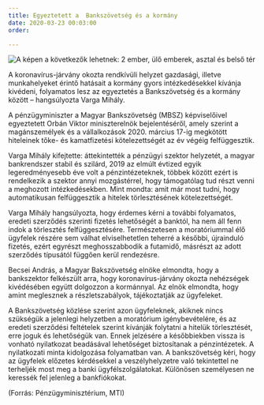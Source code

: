 ```yaml
---
title: Egyeztetett a  Bankszövetség és a kormány
date: 2020-03-23 00:03:00
order: 

---
```

![A képen a következők lehetnek: 2 ember, ülő emberek, asztal és belső tér](https://scontent-vie1-1.xx.fbcdn.net/v/t1.0-9/90627476_911173345982171_233667193227706368_o.jpg?_nc_cat=106&_nc_sid=8024bb&_nc_ohc=DS0baD3yVf0AX_5Is3p&_nc_ht=scontent-vie1-1.xx&oh=c58a330bf14887740a9717cd0a554d81&oe=5ECE8184)

A koronavírus-járvány okozta rendkívüli helyzet gazdasági, illetve munkahelyeket érintő hatásait a kormány gyors intézkedésekkel kívánja kivédeni, folyamatos lesz az egyeztetés a Bankszövetség és a kormány között – hangsúlyozta Varga Mihály.  
  
A pénzügyminiszter a Magyar Bankszövetség (MBSZ) képviselőivel egyeztetett Orbán Viktor miniszterelnök bejelentéséről, amely szerint a magánszemélyek és a vállalkozások 2020. március 17-ig megkötött hiteleinek tőke- és kamatfizetési kötelezettségét az év végéig felfüggesztik.  
  
Varga Mihály kifejtette: áttekintették a pénzügyi szektor helyzetét, a magyar bankrendszer stabil és szilárd, 2019 az elmúlt évtized egyik legeredményesebb éve volt a pénzintézeteknek, többek között ezért is rendelkezik a szektor annyi mozgástérrel, hogy támogatólag tud részt venni a meghozott intézkedésekben. Mint mondta: amit már most tudni, hogy automatikusan felfüggesztik a hitelek törlesztésének kötelezettségét.  
  
Varga Mihály hangsúlyozta, hogy érdemes kérni a további folyamatos, eredeti szerződés szerinti fizetés lehetőségét a banktól, ha nem áll fenn indok a törlesztés felfüggesztésére. Természetesen a moratóriummal élő ügyfelek részére sem válhat elviselhetetlen teherré a későbbi, újrainduló fizetés, ezért egyrészt meghosszabbodik a futamidő, másrészt az adott szerződés típusától függően kerül rendezésre.  
  
Becsei András, a Magyar Bakszövetség elnöke elmondta, hogy a bankszektor felkészült arra, hogy koronavírus-járvány okozta nehézségek kivédésében együtt dolgozzon a kormánnyal. Az elnök elmondta, hogy amint meglesznek a részletszabályok, tájékoztatják az ügyfeleket.  
  
A Bankszövetség közlése szerint azon ügyfeleknek, akiknek nincs szükségük a jelenlegi helyzetben a moratórium igénybevételére, és az eredeti szerződési feltételek szerint kívánják folytatni a hitelük törlesztését, erre joguk és lehetőségük van. Ennek jelzésére a későbbiekben vissza is vonható nyilatkozat beadásával lehetőséget biztosítanak a pénzintézetek. A nyilatkozati minta kidolgozása folyamatban van. A bankszövetség kéri, hogy az ügyfelek előzetes kérdésekkel a veszélyhelyzetre való tekintettel ne terheljék most meg a banki ügyfélszolgálatokat. Különösen személyesen ne keressék fel jelenleg a bankfiókokat.  
  
(Forrás: Pénzügyminisztérium, MTI)